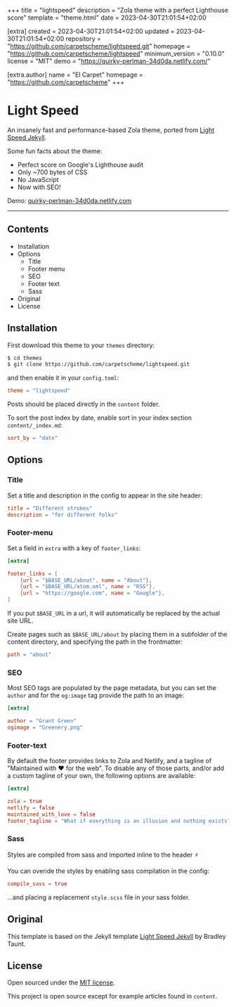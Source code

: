 
+++
title = "lightspeed"
description = "Zola theme with a perfect Lighthouse score"
template = "theme.html"
date = 2023-04-30T21:01:54+02:00

[extra]
created = 2023-04-30T21:01:54+02:00
updated = 2023-04-30T21:01:54+02:00
repository = "https://github.com/carpetscheme/lightspeed.git"
homepage = "https://github.com/carpetscheme/lightspeed"
minimum_version = "0.10.0"
license = "MIT"
demo = "https://quirky-perlman-34d0da.netlify.com/"

[extra.author]
name = "El Carpet"
homepage = "https://github.com/carpetscheme"
+++        

# Light Speed

An insanely fast and performance-based Zola theme, ported from [Light Speed Jekyll](https://github.com/bradleytaunt/lightspeed).

Some fun facts about the theme:

* Perfect score on Google's Lighthouse audit
* Only ~700 bytes of CSS
* No JavaScript
* Now with SEO!

Demo: [quirky-perlman-34d0da.netlify.com](https://quirky-perlman-34d0da.netlify.com)

-----

## Contents

- Installation
- Options
  - Title
  - Footer menu
  - SEO
  - Footer text
  - Sass
- Original
- License

## Installation
First download this theme to your `themes` directory:

```bash
$ cd themes
$ git clone https://github.com/carpetscheme/lightspeed.git
```
and then enable it in your `config.toml`:

```toml
theme = "lightspeed"
```

Posts should be placed directly in the `content` folder.

To sort the post index by date, enable sort in your index section `content/_index.md`:

```toml
sort_by = "date"
```

## Options

### Title
Set a title and description in the config to appear in the site header:

```toml
title = "Different strokes"
description = "for different folks"

```

### Footer-menu
Set a field in `extra` with a key of `footer_links`:

```toml
[extra]

footer_links = [
    {url = "$BASE_URL/about", name = "About"},
    {url = "$BASE_URL/atom.xml", name = "RSS"},
    {url = "https://google.com", name = "Google"},
]
```

If you put `$BASE_URL` in a url, it will automatically be replaced by the actual
site URL.

Create pages such as `$BASE_URL/about` by placing them in a subfolder of the content directory, and specifying the path in the frontmatter:

```toml
path = "about"
```

### SEO

Most SEO tags are populated by the page metadata, but you can set the `author` and for the `og:image` tag provide the path to an image:

```toml
[extra]

author = "Grant Green"
ogimage = "Greenery.png"
```

### Footer-text

By default the footer provides links to Zola and Netlify, and a tagline of "Maintained with :heart: for the web".
To disable any of those parts, and/or add a custom tagline of your own, the following options are available:

```toml
[extra]

zola = true
netlify = false
maintained_with_love = false
footer_tagline = "What if everything is an illusion and nothing exists? In that case, I definitely overpaid for my carpet."
```

### Sass

Styles are compiled from sass and imported inline to the header :zap:

You can overide the styles by enabling sass compilation in the config:

```toml
compile_sass = true
```

...and placing a replacement `style.scss` file in your sass folder.

## Original
This template is based on the Jekyll template [Light Speed Jekyll](https://github.com/bradleytaunt/lightspeed) by Bradley Taunt.

## License

Open sourced under the [MIT license](LICENSE.md).

This project is open source except for example articles found in `content`.


        